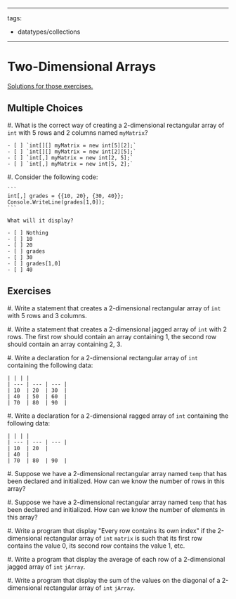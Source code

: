 <!--

DO NOT EDIT THIS FILE

Edit exercises/w_sol/collections/2darrays.md, and run
make exercises/wo_sol/collections/2darrays.md
instead.
-->

---
tags:
  - datatypes/collections
---

# Two-Dimensional Arrays

[Solutions for those exercises.](./exercises/w_sol/collections/2darrays)

## Multiple Choices

#. What is the correct way of creating a 2-dimensional rectangular array of `int` with 5 rows and 2 columns named `myMatrix`?

    - [ ] `int[][] myMatrix = new int[5][2];`
    - [ ] `int[][] myMatrix = new int[2][5];`
    - [ ] `int[,] myMatrix = new int[2, 5];`
    - [ ] `int[,] myMatrix = new int[5, 2];`

#. Consider the following code:

    ```
    int[,] grades = {{10, 20}, {30, 40}};
    Console.WriteLine(grades[1,0]);
    ```

    What will it display?
    
    - [ ] Nothing
    - [ ] 10
    - [ ] 20
    - [ ] grades
    - [ ] 30
    - [ ] grades[1,0]
    - [ ] 40


## Exercises

#. Write a statement that creates a 2-dimensional rectangular array of `int` with 5 rows and 3 columns.


#. Write a statement that creates a 2-dimensional jagged array of `int` with 2 rows. The first row should contain an array containing 1, the second row should contain an array containing 2, 3.



#. Write a declaration for a 2-dimensional rectangular array of `int` containing the following data:

    | | | | 
    | --- | --- | --- | 
    | 10  | 20  | 30  |
    | 40  | 50  | 60  | 
    | 70  | 80  | 90  | 
    

#. Write a declaration for a 2-dimensional ragged array of `int` containing the following data:

    | | | | 
    | --- | --- | --- | 
    | 10  | 20  | 
    | 40  |
    | 70  | 80  | 90  | 
    


#. Suppose we have a 2-dimensional rectangular array named `temp` that has been declared and initialized. How can we know the number of rows in this array?
    
    
#. Suppose we have a 2-dimensional rectangular array named `temp` that has been declared and initialized. How can we know the number of elements in this array?
    

#. Write a program that display "Every row contains its own index" if the 2-dimensional rectangular array of `int` `matrix` is such that its first row contains the value 0, its second row contains the value 1, etc.


#. Write a program that display the average of each row of a 2-dimensional jagged array of `int` `jArray`.


#. Write a program that display the sum of the values on the diagonal of a 2-dimensional rectangular array of `int` `jArray`.

